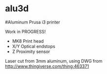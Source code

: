 # alu3d
#Aluminum Prusa i3 printer

Work in PROGRESS!

- MK8 Print head
- X/Y Optical endstops
- Z Proximity sensor

Laser cut from 3mm aluminum, using DWG from http://www.thingiverse.com/thing:463371
